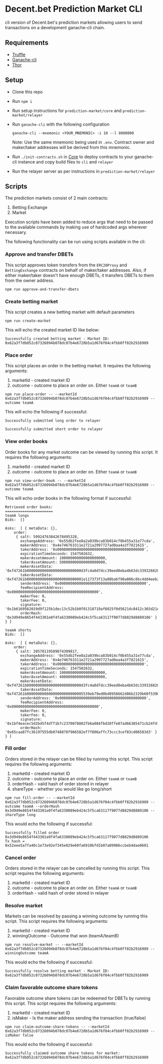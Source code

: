 # Decent.bet Prediction Market CLI

cli version of Decent.bet's prediction markets allowing users to send transactions on a development ganache-cli chain.

## Requirements

* [Truffle](https://github.com/trufflesuite/truffle)
* [Ganache-cli](https://github.com/trufflesuite/ganache-cli)
* [Thor](https://github.com/vechain/thor)

## Setup

* Clone this repo 
* Run `npm i`
* Run setup instructions for `prediction-market/core` and `prediction-market/relayer`  
* Run `ganache-cli` with the following configuration

    ```
    ganache-cli --mnemonic <YOUR_MNEMONIC> -i 10 --l 8000000
    ```
  Note: Use the same mnemonic being used in `.env`. Contract owner and maker/taker addresses will be derived from this mnemonic.
    
* Run `./init-contracts.sh` in [Core](https://github.com/decent-bet/incubator-research/tree/prediction_market_impl/prediction-market/core) to deploy contracts to your ganache-cli instance and copy build files to `cli` and `relayer`
* Run the relayer server as per instructions in `prediction-market/relayer`

## Scripts

The prediction markets consist of 2 main contracts:

1. Betting Exchange
2. Market

Execution scripts have been added to reduce args that need to be passed to the available commands by making use of 
hardcoded args wherever necessary.

The following functionality can be run using scripts available in the cli:

### Approve and transfer DBETs

This script approves token transfers from the `ERC20Proxy` and `BettingExchange` contracts on behalf of maker/taker addresses.
Also, if either maker/taker doesn't have enough DBETs, it transfers DBETs to them from the owner address.

```
npm run approve-and-transfer-dbets
```

### Create betting market

This script creates a new betting market with default parameters

```
npm run create-market
```

This will echo the created market ID like below:

```
Successfully created betting market - Market ID: 0x62a3f7db052c87326094b078dc07b4e6728b5a1d676f04c4fbb0ff82b2916989
```

### Place order

This script places an order in the betting market. It requires the following arguments:

1. marketId - created market ID
2. outcome - outcome to place an order on. Either `teamA` or `teamB`

```
npm run place-order -- --marketId 0x62a3f7db052c87326094b078dc07b4e6728b5a1d676f04c4fbb0ff82b2916989 --outcome teamA
```

This will echo the following if successful:

```
Successfully submitted long order to relayer

Successfully submitted short order to relayer
```

### View order books

Order books for any market outcome can be viewed by running this script. It requires the following arguments:

1. marketId - created market ID
2. outcome - outcome to place an order on. Either `teamA` or `teamB`

```
npm run view-order-book -- --marketId 0x62a3f7db052c87326094b078dc07b4e6728b5a1d676f04c4fbb0ff82b2916989 --outcome teamA
```

This will echo order books in the following format if successful:

```
Retrieved order books:
======================
teamA longs
Bids:  []

Asks:  [ { metaData: {},
    order: 
     { salt: 59924763842678495328,
       exchangeAddress: '0x55db2fee8a2a039bca83b014cf0b455a31e77cda',
       makerAddress: '0x4e746763311e2721a2997727ad0aa4a3f7821615',
       takerAddress: '0x0000000000000000000000000000000000000000',
       expirationTimeSeconds: 1547502632,
       makerAssetAmount: 100000000000000000000,
       takerAssetAmount: 500000000000000000000,
       makerAssetData: '0xf47261b0000000000000000000000000d3fc4a0d7dcc39eed0eba4b63dc3393268202d93',
       takerAssetData: '0xf47261b00000000000000000000000001e117373f13a88babf90a086c8bc4dd4eeb2d485',
       senderAddress: '0x0000000000000000000000000000000000000000',
       feeRecipientAddress: '0x0000000000000000000000000000000000000000',
       makerFee: 0,
       takerFee: 0,
       signature: '0x1b6169562019d9f125b1dec13c52b1b0f01318719af6025f0d5621dc8412c365d21ea929767ffa9616af4eb2aa007fbc478440f92c3126c6834578d8f96795313003',
       orderHash: '0x3d949e8654f443301e0f4fa6330089eb424c5f5ca63117f9077d8829d8889106' } } ]

teamA shorts
Bids:  []

Asks:  [ { metaData: {},
    order: 
     { salt: 20570119589874309817,
       exchangeAddress: '0x55db2fee8a2a039bca83b014cf0b455a31e77cda',
       makerAddress: '0x4e746763311e2721a2997727ad0aa4a3f7821615',
       takerAddress: '0x0000000000000000000000000000000000000000',
       expirationTimeSeconds: 1547502632,
       makerAssetAmount: 100000000000000000000,
       takerAssetAmount: 400000000000000000000,
       makerAssetData: '0xf47261b0000000000000000000000000d3fc4a0d7dcc39eed0eba4b63dc3393268202d93',
       takerAssetData: '0xf47261b00000000000000000000000005539eb79ed0bd8958662d86b2329b60f53903b09',
       senderAddress: '0x0000000000000000000000000000000000000000',
       feeRecipientAddress: '0x0000000000000000000000000000000000000000',
       makerFee: 0,
       takerFee: 0,
       signature: '0x1bf4eacec5d2bd5f4dff1b7c2370078802fb6a084fbd20ffe07ad66385471cb24f4fbdf523a65f29119de51e78d925c5049c423f3d1d5e49848520c9aa7b555cb403',
       orderHash: '0x65caa87fc36197555db0748878f966582ef7f806affc73ccc3cef83cd06583d3' } } ]
```

### Fill order

Orders stored in the relayer can be filled by running this script. This script requires the following arguments:

1. marketId - created market ID
2. outcome - outcome to place an order on. Either `teamA` or `teamB`
3. orderHash - valid hash of order stored in relayer
4. shareType - whether you would like go long/short

```
npm run fill-order -- --marketId 0x62a3f7db052c87326094b078dc07b4e6728b5a1d676f04c4fbb0ff82b2916989 --outcome teamA --orderHash 0x3d949e8654f443301e0f4fa6330089eb424c5f5ca63117f9077d8829d8889106 --shareType long  
```

This would echo the following if successful:

```
Successfully filled order 0x3d949e8654f443301e0f4fa6330089eb424c5f5ca63117f9077d8829d8889106
Tx hash = 0x52eee5a7fa40c1e73e92ef345e029e60fa6910bfd1b07a09986ccbeb4dae0601
```

### Cancel order

Orders stored in the relayer can be cancelled by running this script. This script requires the following arguments:

1. marketId - created market ID
2. outcome - outcome to place an order on. Either `teamA` or `teamB`
3. orderHash - valid hash of order stored in relayer

### Resolve market

Markets can be resolved by passing a winning outcome by running this script. This script requires the following arguments:

1. marketId - created market ID
2. winningOutcome - Outcome that won (teamA/teamB)

```
npm run resolve-market -- --marketId 0x62a3f7db052c87326094b078dc07b4e6728b5a1d676f04c4fbb0ff82b2916989 --winningOutcome teamA
```

This would echo the following if successful:

```
Successfully resolve betting market - Market ID: 0x62a3f7db052c87326094b078dc07b4e6728b5a1d676f04c4fbb0ff82b2916989
```

### Claim favorable outcome share tokens

Favorable outcome share tokens can be redeemed for DBETs by running this script. This script requires the following arguments:

1. marketId - created market ID
2. isMaker - Is the maker address sending the transaction (true/false)

```
npm run claim-outcome-share-tokens -- --marketId 0x62a3f7db052c87326094b078dc07b4e6728b5a1d676f04c4fbb0ff82b2916989 --isMaker false
```

This would echo the following if successful:

```
Successfully claimed outcome share tokens for market: 0x62a3f7db052c87326094b078dc07b4e6728b5a1d676f04c4fbb0ff82b2916989
```
